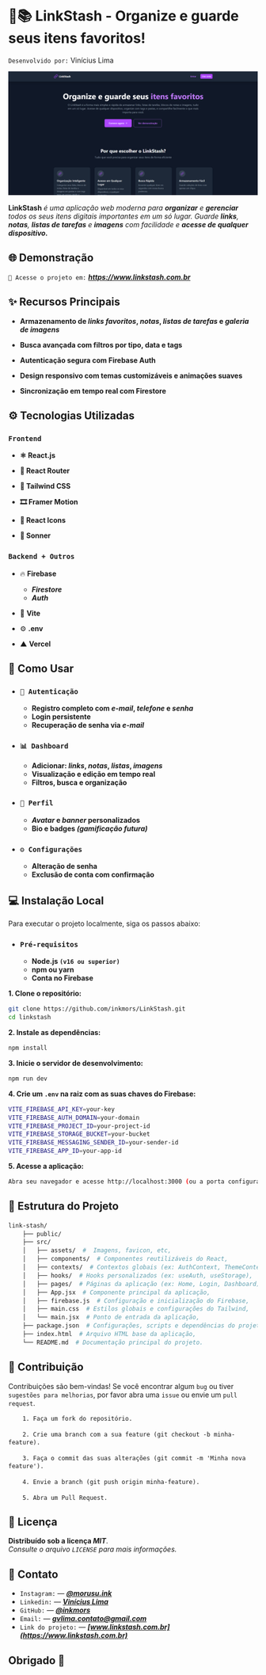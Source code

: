 
# 🔗📚 LinkStash - Organize e guarde seus itens favoritos!
`Desenvolvido por:` Vinícius Lima

![Banner do LinkStash](./BannerLinkStash.png)

**LinkStash** *é uma aplicação web moderna para **organizar** e **gerenciar** todos os seus itens digitais importantes em um só lugar. Guarde **links**, **notas**, **listas de tarefas** e **imagens** com facilidade e **acesse de qualquer dispositivo.***


## **🌐 Demonstração**

`🔗 Acesse o projeto em:` ***https://www.linkstash.com.br***


## **✨ Recursos Principais**

- **Armazenamento de *links favoritos*, *notas*, *listas de tarefas* e *galeria de imagens***

- **Busca avançada com filtros por tipo, data e tags**
- **Autenticação segura com Firebase Auth**
- **Design responsivo com temas customizáveis e animações suaves**
- **Sincronização em tempo real com Firestore**

## **⚙️ Tecnologias Utilizadas**

### `Frontend`

- **⚛️ React.js** 

- **🧭 React Router** 

- **🎨 Tailwind CSS**

- **🎞️ Framer Motion**

- **🔔 React Icons**

- **🎯 Sonner**

### `Backend + Outros`
- 🔥 **Firebase** 

  - ***Firestore*** 
  - ***Auth*** 
  
- 📄 **Vite**

- ⚙️ **.env**

- ▲ **Vercel**


## **🚀 Como Usar**

- ### `🔐 Autenticação`
    - **Registro completo com *e-mail*, *telefone* e *senha***
    - **Login persistente**
    - **Recuperação de senha via *e-mail***

- ### `📊 Dashboard`
    - **Adicionar: *links*, *notas*, *listas*, *imagens***
    - **Visualização e edição em tempo real**
    - **Filtros, busca e organização** 

- ### `👤 Perfil`
    - ***Avatar* e *banner* personalizados**
    - **Bio e badges *(gamificação futura)*** 

- ### `⚙️ Configurações`
    - **Alteração de senha**  
    - **Exclusão de conta com confirmação** 

## 💻 Instalação Local
Para executar o projeto localmente, siga os passos abaixo:

- ### `Pré-requisitos`
    - **Node.js `(v16 ou superior)`**
    - **npm ou yarn**  
    - **Conta no Firebase**

**1. Clone o repositório:**

```bash
git clone https://github.com/inkmors/LinkStash.git
cd linkstash
```
**2. Instale as dependências:**

```bash
npm install
```
**3. Inicie o servidor de desenvolvimento:**

```bash
npm run dev
```

**4. Crie um `.env` na raiz com as suas chaves do Firebase:**

```bash
VITE_FIREBASE_API_KEY=your-key
VITE_FIREBASE_AUTH_DOMAIN=your-domain
VITE_FIREBASE_PROJECT_ID=your-project-id
VITE_FIREBASE_STORAGE_BUCKET=your-bucket
VITE_FIREBASE_MESSAGING_SENDER_ID=your-sender-id
VITE_FIREBASE_APP_ID=your-app-id
```
**5. Acesse a aplicação:**
```bash
Abra seu navegador e acesse http://localhost:3000 (ou a porta configurada).
```

## 📁 Estrutura do Projeto
```bash
link-stash/
    ├── public/
    ├── src/
    │   ├── assets/  #  Imagens, favicon, etc,
    │   ├── components/  # Componentes reutilizáveis do React,
    │   ├── contexts/  # Contextos globais (ex: AuthContext, ThemeContext),
    │   ├── hooks/  # Hooks personalizados (ex: useAuth, useStorage),
    │   ├── pages/  # Páginas da aplicação (ex: Home, Login, Dashboard),
    │   ├── App.jsx  # Componente principal da aplicação,
    │   ├── firebase.js  # Configuração e inicialização do Firebase,  
    │   ├── main.css  # Estilos globais e configurações do Tailwind,
    │   └── main.jsx  # Ponto de entrada da aplicação,              
    ├── package.json  # Configurações, scripts e dependências do projeto,
    ├── index.html  # Arquivo HTML base da aplicação,
    └── README.md  # Documentação principal do projeto.
```   

## 🤝 Contribuição

Contribuições são bem-vindas! Se você encontrar algum `bug` ou tiver `sugestões para melhorias`, por favor abra uma `issue` ou envie um `pull request`.

        1. Faça um fork do repositório.

        2. Crie uma branch com a sua feature (git checkout -b minha-feature).
        
        3. Faça o commit das suas alterações (git commit -m 'Minha nova feature').

        4. Envie a branch (git push origin minha-feature).

        5. Abra um Pull Request.

## 📄 Licença

**Distribuído sob a licença *MIT***.  
*Consulte o arquivo `LICENSE` para mais informações.*


## 📧 Contato

- `Instagram:` — ***[@morusu.ink](https://instagram.com/morusu.ink)***  
- `Linkedin:` — ***[Vinícius Lima](https://www.linkedin.com/in/vin%C3%ADcius-lima-738603284/)***  
- `GitHub:` — ***[@inkmors](https://github.com/inkmors)***
- `Email:` — ***gvlima.contato@gmail.com***
- `Link do projeto:` — ***[www.linkstash.com.br](https://www.linkstash.com.br)***

## Obrigado 🤍

